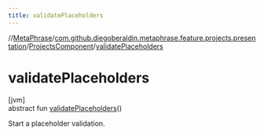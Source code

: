 ```yaml
---
title: validatePlaceholders
---
```

//[MetaPhrase](../../../index.html)/[com.github.diegoberaldin.metaphrase.feature.projects.presentation](../index.html)/[ProjectsComponent](index.html)/[validatePlaceholders](validate-placeholders.html)



# validatePlaceholders



[jvm]\
abstract fun [validatePlaceholders](validate-placeholders.html)()



Start a placeholder validation.




